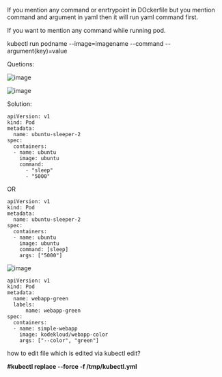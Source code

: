 If you mention any command or enrtrypoint in DOckerfile but you mention command and argument in yaml then it will run yaml command first.

If you want to mention any command while running pod.

kubectl run podname --image=imagename --command -- argument(key)=value



Quetions:

![image](https://github.com/Khushang49/90DaysofKubernetes/assets/95266353/97291692-e892-4285-b93f-375f79731a2e)

![image](https://github.com/Khushang49/90DaysofKubernetes/assets/95266353/52345de1-b6a2-4aee-a6f6-e277dea19ffc)


Solution: 

````
apiVersion: v1 
kind: Pod 
metadata:
  name: ubuntu-sleeper-2 
spec:
  containers:
  - name: ubuntu
    image: ubuntu
    command:
      - "sleep"
      - "5000"
`````   

OR

```
apiVersion: v1 
kind: Pod 
metadata:
  name: ubuntu-sleeper-2 
spec:
  containers:
  - name: ubuntu
    image: ubuntu
    command: [sleep]
    args: ["5000"]
```


![image](https://github.com/Khushang49/90DaysofKubernetes/assets/95266353/ed487561-c7e3-46bd-8903-09d0fa468637)

```
apiVersion: v1 
kind: Pod 
metadata:
  name: webapp-green
  labels:
      name: webapp-green 
spec:
  containers:
  - name: simple-webapp
    image: kodekloud/webapp-color
    args: ["--color", "green"]
```


how to edit file which is edited via kubectl edit?

**#kubectl replace --force -f /tmp/kubectl.yml**
